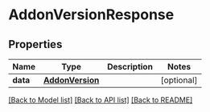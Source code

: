 # AddonVersionResponse

## Properties
Name | Type | Description | Notes
------------ | ------------- | ------------- | -------------
**data** | [**AddonVersion**](AddonVersion.md) |  | [optional] 

[[Back to Model list]](../README.md#documentation-for-models) [[Back to API list]](../README.md#documentation-for-api-endpoints) [[Back to README]](../README.md)

